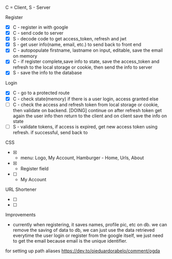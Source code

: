 C = Client, S - Server

Register

- [x] C - register in with google
- [x] C - send code to server
- [x] S - decode code to get access_token, refresh and jwt
- [x] S - get user info(name, email, etc.) to send back to front end
- [x] C - autopopulate firstname, lastname on input, editable, save the email on memory
- [x] C - if register complete,save info to state, save the access_token and refresh to the local storage or cookie, then send the info to server
- [x] S - save the info to the database

Login

- [x] C - go to a protected route
- [x] C - check state(memory) if there is a user login, access granted else
- [ ] C - check the access and refresh token from local storage or cookie, then validate on backend. [DOING] continue on after refresh token get again the user info then return to the client and on client save the info on state
- [ ] S - validate tokens, if access is expired, get new access token using refresh. if successful, send back to

CSS

- [x] - menu: Logo, My Account, Hamburger - Home, Urls, About
- [x] - Register field
- [ ] - My Account

URL Shortener

- [ ]
- [ ]

Improvements

- currently when registering, it saves names, profile pic, etc on db. we can remove the saving of data to db, we can just use the data retrieved everytime the user login or register from the google itself, we just need to get the email because email is the unique identifier.

for setting up path aliases
https://dev.to/oieduardorabelo/comment/ogda

